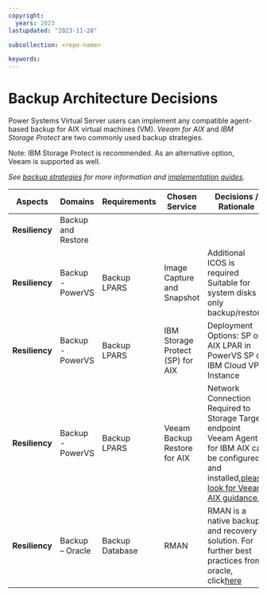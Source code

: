 ```yaml
---
copyright:
  years: 2023
lastupdated: "2023-11-28"

subcollection: <repo-name>

keywords:
---
```

# Backup Architecture Decisions

Power Systems Virtual Server users can implement any compatible agent-based backup for AIX virtual machines (VM). *Veeam for AIX* and *IBM Storage Protect* are two commonly used backup strategies.

Note: IBM Storage Protect is recommended. As an alternative option, Veeam is supported as well.

*See* [*backup strategies*](https://www.ibm.com/docs/fr/power-systems-vs?topic=strategies-backup-power-systems-virtual-servers#backup-aix) *for more information and* [*implementation guides*](https://cloud.ibm.com/media/docs/downloads/power-iaas-tutorials/PowerVS_AIX_Backups_Tutorial_v1.pdf)*.*

| Aspects              | **Domains**  | **Requirements** | **Chosen Service**         | **Decisions / Rationale**                                                                                                                                                                             |
| -------------------- | ------------------ | ---------------------- | -------------------------------- | ----------------------------------------------------------------------------------------------------------------------------------------------------------------------------------------------------------- |
| **Resiliency** | Backup and Restore |                        |                                  |                                                                                                                                                                                                             |
| **Resiliency** | Backup - PowerVS   | Backup LPARS           | Image Capture and Snapshot       | Additional ICOS is required Suitable for system disks only backup/restore                                                                                                                                   |
| **Resiliency** | Backup - PowerVS   | Backup LPARS           | IBM Storage Protect (SP) for AIX | Deployment Options: SP on AIX LPAR in PowerVS SP on IBM Cloud VPC Instance                                                                                                                                  |
| **Resiliency** | Backup - PowerVS   | Backup LPARS           | Veeam Backup Restore for AIX     | Network Connection Required to Storage Target endpoint Veeam Agent for IBM AIX can be configured and installed,[please look for Veeam AIX guidance.](https://www.veeam.com/ibm-aix-oracle-solaris-backup.html) |
| **Resiliency** | Backup – Oracle   | Backup Database        | RMAN                             | RMAN is a native backup and recovery solution. For further best practices from oracle, click[here](https://www.oracle.com/docs/tech/oda-backup-recovery-technical-brief.pdf)                                   |
